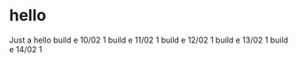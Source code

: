 # hello
Just a hello
build e 10/02 1
build e 11/02 1
build e 12/02 1
build e 13/02 1
build e 14/02 1
